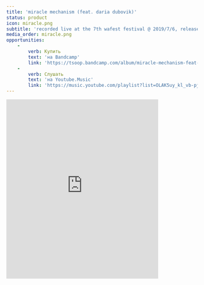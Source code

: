 ```yaml
---
title: 'miracle mechanism (feat. daria dubovik)'
status: product
icon: miracle.png
subtitle: 'recorded live at the 7th wafest festival @ 2019/7/6, released @ 2019/7/17'
media_order: miracle.png
opportunities:
    -
        verb: Купить
        text: 'на Bandcamp'
        link: 'https://tsoop.bandcamp.com/album/miracle-mechanism-feat-daria-dubovik-live-wafest19'
    -
        verb: Слушать
        text: 'на Youtube.Music'
        link: 'https://music.youtube.com/playlist?list=OLAK5uy_kl_vb-pjGJRV3v5fBA1ZtbvERuit87vsk'
---
```


<iframe style="border: 0; width: 400px; height: 472px;" src="https://bandcamp.com/EmbeddedPlayer/album=3719716987/size=large/bgcol=ffffff/linkcol=0687f5/artwork=small/transparent=true/" seamless><a href="http://tsoop.bandcamp.com/album/miracle-mechanism-feat-daria-dubovik-live-wafest19">miracle mechanism (feat. daria dubovik) live @ wafest&#39;19 by tsoop</a></iframe>